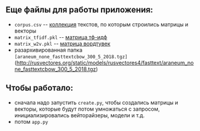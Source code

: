 ## Еще файлы для работы приложения:
- `corpus.csv` -- [коллекция](https://docs.google.com/spreadsheets/d/1TfgKZktUPwXrAv3sobuRa9WW7Ctgk9GQT1Q4c8h_xjM/edit#gid=1224072571) текстов, по которым строились матрицы и векторы
- `matrix_tfidf.pkl` -- [матрица тф-идф](https://drive.google.com/file/d/132VBq_pSF1ZJ5Fufr-3jIRYbksfwXjyI/view?usp=sharing)
- `matrix_w2v.pkl` -- [матрица вордтувек](https://drive.google.com/file/d/1J1AxBxPsiw4eQTIinCI7i3TwsTvyOv0m/view?usp=sharing)
- разархивированная папка `[araneum_none_fasttextcbow_300_5_2018.tgz]`(http://rusvectores.org/static/models/rusvectores4/fasttext/araneum_none_fasttextcbow_300_5_2018.tgz)

## Чтобы работало:
* сначала надо запустить `create.py`, чтобы создались матрицы и векторы, которые будут потом умножаться с запросом, инициализировались вейторайзеры, модели и т.д.  
* потом `app.py`
